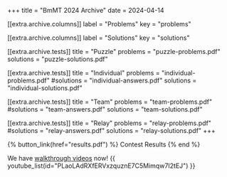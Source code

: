 +++
title = "BmMT 2024 Archive"
date = 2024-04-14

[[extra.archive.columns]]
label = "Problems"
key = "problems"

[[extra.archive.columns]]
label = "Solutions"
key = "solutions"

[[extra.archive.tests]]
title = "Puzzle"
problems = "puzzle-problems.pdf"
solutions = "puzzle-solutions.pdf"

[[extra.archive.tests]]
title = "Individual"
problems = "individual-problems.pdf"
#solutions = "individual-answers.pdf"
solutions = "individual-solutions.pdf"

[[extra.archive.tests]]
title = "Team"
problems = "team-problems.pdf"
#solutions = "team-answers.pdf"
solutions = "team-solutions.pdf"

[[extra.archive.tests]]
title = "Relay"
problems = "relay-problems.pdf"
#solutions = "relay-answers.pdf"
solutions = "relay-solutions.pdf"
+++

{% button_link(href="results.pdf") %} Contest Results {% end %}

We have [walkthrough videos](https://www.youtube.com/playlist?list=PLaoLAdRXfERVxzquznE7C5Mimqw7I2tEJ) now! 
{{ youtube_list(id="PLaoLAdRXfERVxzquznE7C5Mimqw7I2tEJ") }}


